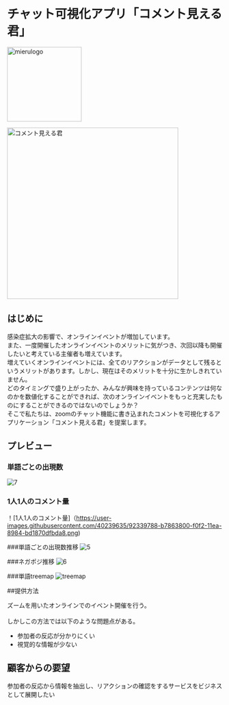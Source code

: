 # チャット可視化アプリ「コメント見える君」 

<img width="174" alt="mierulogo" src="https://user-images.githubusercontent.com/20110372/92326828-ecad6e80-f08f-11ea-9afb-234a2af78d83.png">

<img width="400px" alt="コメント見える君" src="https://user-images.githubusercontent.com/20110372/90475951-7ccc5800-e163-11ea-87c2-e70765a87ffe.png"><BR>

## はじめに
感染症拡大の影響で、オンラインイベントが増加しています。<BR>
また、一度開催したオンラインイベントのメリットに気がつき、次回以降も開催したいと考えている主催者も増えています。<BR>
増えていくオンラインイベントには、全てのリアクションがデータとして残るというメリットがあります。しかし、現在はそのメリットを十分に生かしきれていません。<BR>
どのタイミングで盛り上がったか、みんなが興味を持っているコンテンツは何なのかを数値化することができれば、次のオンラインイベントをもっと充実したものにすることができるのではないのでしょうか？<BR>
そこで私たちは、zoomのチャット機能に書き込まれたコメントを可視化するアプリケーション「コメント見える君」を提案します。<BR>

## プレビュー
### 単語ごとの出現数
![7](https://user-images.githubusercontent.com/40239635/92339786-b6eda180-f0f2-11ea-8f42-f49cbdcf6740.png)

### 1人1人のコメント量
！[1人1人のコメント量]（https://user-images.githubusercontent.com/40239635/92339788-b7863800-f0f2-11ea-8984-bd1870dfbda8.png)


###単語ごとの出現数推移
![5](https://user-images.githubusercontent.com/40239635/92339785-b6550b00-f0f2-11ea-8127-eb7e937dc71e.png)

###ネガポジ推移
![6](https://user-images.githubusercontent.com/40239635/92339784-b5bc7480-f0f2-11ea-9874-edb81122373c.png)

###単語treemap
![treemap](https://user-images.githubusercontent.com/40239635/92340436-4bf19a00-f0f5-11ea-8959-77eb104be806.png)


##提供方法

ズームを用いたオンラインでのイベント開催を行う。<BR>  
しかしこの方法では以下のような問題点がある。<BR>  
* 参加者の反応が分かりにくい
* 視覚的な情報が少ない

## 顧客からの要望
参加者の反応から情報を抽出し、リアクションの確認をするサービスをビジネスとして展開したい<BR>  


